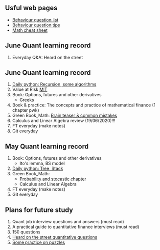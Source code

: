 ## Usful web pages
* [Behaviour question list](https://sugarac.gitbooks.io/high-frequency-interview-questions-and-answers/content/bqhen-quan.html?from=groupmessage&isappinstalled=0#how-do-you-deal-with-conflicts)
* [Behaviour question tips](https://www.1point3acres.com/bbs/thread-642741-1-1.html)
* [Math cheat sheet](https://github.com/FavioVazquez/ds-cheatsheets/tree/master/Math_Calculus)
## June Quant learning record
1. Everyday Q&A: Heard on the street

## June Quant learning record
 1. [Daily python: Recursion, some algorithms](https://github.com/QinmengLUAN/Daily_Python_Coding)
 1. Value at Risk [MIT](https://www.youtube.com/watch?v=92WaNz9mPeY)
 1. Book: Options, futures and other derivatives
    * Greeks
 1. Book & practice: The concepts and practice of mathematical finance (1 chapter pwk)
 2. Green Book_Math: [Brain teaser & common mistakes](https://github.com/QinmengLUAN/Quant-Data/tree/master/Quant)
 3. Calculus and Linear Algebra review (19/06/2020)!!!
 3. FT everyday (make notes)
 4. Git everyday

## May Quant learning record
 1. Book: Options, futures and other derivatives
    * Ito's lemma, BS model
 1. [Daily python: Tree, Stack](https://github.com/QinmengLUAN/Daily_Python_Coding)
 1. Green Book_Math: 
    * [Probability and stocastic chapter](https://github.com/QinmengLUAN/Quant-Data/tree/master/Quant)
    * Calculus and Linear Algebra
 1. FT everyday (make notes)
 2. Git everyday
 
## Plans for future study 
 1. Quant job interview questions and answers (must read)
 2. A practical guide to quantitative finance interviews (must read)
 3. 150 questions
 4. [Heard on the street quantitative questions](https://docs.google.com/viewer?a=v&pid=sites&srcid=bWl0ci5paXRtLmFjLmlufGNpdmlsfGd4OjZkYWM5OWM5ZmE3ZWFmY2E)
 5. [Some practice on puzzles](http://puzzles.nigelcoldwell.co.uk/)

 
 

